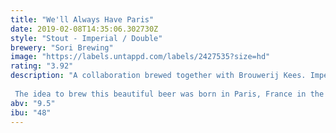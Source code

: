 ```yaml
---
title: "We'll Always Have Paris"
date: 2019-02-08T14:35:06.302730Z
style: "Stout - Imperial / Double"
brewery: "Sori Brewing"
image: "https://labels.untappd.com/labels/2427535?size=hd"
rating: "3.92"
description: "A collaboration brewed together with Brouwerij Kees. Imperial Stout infused with dates, coconut and tonka beans.  The idea to brew this beautiful beer was born in Paris, France in the Summer of 2017. Sori and Kees fell in love with each others beers and that was it. Every good date night ends in a dessert that makes you smile.  Ours is a sweet dessert like Imperial Stout that is infused with dates, coconut and tonka beans."
abv: "9.5"
ibu: "48"
---
```

